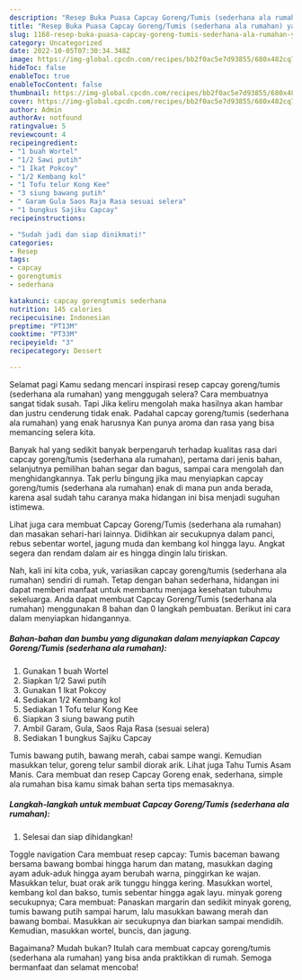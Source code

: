 ```yaml
---
description: "Resep Buka Puasa Capcay Goreng/Tumis (sederhana ala rumahan) yang Lezat Sekali"
title: "Resep Buka Puasa Capcay Goreng/Tumis (sederhana ala rumahan) yang Lezat Sekali"
slug: 1168-resep-buka-puasa-capcay-goreng-tumis-sederhana-ala-rumahan-yang-lezat-sekali
category: Uncategorized
date: 2022-10-05T07:30:34.348Z
image: https://img-global.cpcdn.com/recipes/bb2f0ac5e7d93855/680x482cq70/capcay-gorengtumis-sederhana-ala-rumahan-foto-resep-utama.jpg
hideToc: false
enableToc: true
enableTocContent: false
thumbnail: https://img-global.cpcdn.com/recipes/bb2f0ac5e7d93855/680x482cq70/capcay-gorengtumis-sederhana-ala-rumahan-foto-resep-utama.jpg
cover: https://img-global.cpcdn.com/recipes/bb2f0ac5e7d93855/680x482cq70/capcay-gorengtumis-sederhana-ala-rumahan-foto-resep-utama.jpg
author: Admin
authorAv: notfound
ratingvalue: 5
reviewcount: 4
recipeingredient:
- "1 buah Wortel"
- "1/2 Sawi putih"
- "1 Ikat Pokcoy"
- "1/2 Kembang kol"
- "1 Tofu telur Kong Kee"
- "3 siung bawang putih"
- " Garam Gula Saos Raja Rasa sesuai selera"
- "1 bungkus Sajiku Capcay"
recipeinstructions:

- "Sudah jadi dan siap dinikmati!"
categories:
- Resep
tags:
- capcay
- gorengtumis
- sederhana

katakunci: capcay gorengtumis sederhana 
nutrition: 145 calories
recipecuisine: Indonesian
preptime: "PT13M"
cooktime: "PT33M"
recipeyield: "3"
recipecategory: Dessert

---
```



Selamat pagi Kamu sedang mencari inspirasi resep capcay goreng/tumis (sederhana ala rumahan) yang menggugah selera? Cara membuatnya sangat tidak susah. Tapi Jika keliru mengolah maka hasilnya akan hambar dan justru cenderung tidak enak. Padahal capcay goreng/tumis (sederhana ala rumahan) yang enak harusnya Kan punya aroma dan rasa yang bisa memancing selera kita.


Banyak hal yang sedikit banyak berpengaruh terhadap kualitas rasa dari capcay goreng/tumis (sederhana ala rumahan), pertama dari jenis bahan, selanjutnya pemilihan bahan segar dan bagus, sampai cara mengolah dan menghidangkannya. Tak perlu bingung jika mau menyiapkan capcay goreng/tumis (sederhana ala rumahan) enak di mana pun anda berada, karena asal sudah tahu caranya maka hidangan ini bisa menjadi suguhan istimewa.

Lihat juga cara membuat Capcay Goreng/Tumis (sederhana ala rumahan) dan masakan sehari-hari lainnya. Didihkan air secukupnya dalam panci, rebus sebentar wortel, jagung muda dan kembang kol hingga layu. Angkat segera dan rendam dalam air es hingga dingin lalu tiriskan.


Nah, kali ini kita coba, yuk, variasikan capcay goreng/tumis (sederhana ala rumahan) sendiri di rumah. Tetap dengan bahan sederhana, hidangan ini dapat memberi manfaat untuk membantu menjaga kesehatan tubuhmu sekeluarga. Anda dapat membuat Capcay Goreng/Tumis (sederhana ala rumahan) menggunakan 8 bahan dan 0 langkah pembuatan. Berikut ini cara dalam menyiapkan hidangannya.

<!--inarticleads1-->

##### Bahan-bahan dan bumbu yang digunakan dalam menyiapkan Capcay Goreng/Tumis (sederhana ala rumahan):

1. Gunakan 1 buah Wortel
1. Siapkan 1/2 Sawi putih
1. Gunakan 1 Ikat Pokcoy
1. Sediakan 1/2 Kembang kol
1. Sediakan 1 Tofu telur Kong Kee
1. Siapkan 3 siung bawang putih
1. Ambil  Garam, Gula, Saos Raja Rasa (sesuai selera)
1. Sediakan 1 bungkus Sajiku Capcay


Tumis bawang putih, bawang merah, cabai sampe wangi. Kemudian masukkan telur, goreng telur sambil diorak arik. Lihat juga Tahu Tumis Asam Manis. Cara membuat dan resep Capcay Goreng enak, sederhana, simple ala rumahan bisa kamu simak bahan serta tips memasaknya. 

<!--inarticleads2-->

##### Langkah-langkah untuk membuat Capcay Goreng/Tumis (sederhana ala rumahan):


1. Selesai dan siap dihidangkan!

Toggle navigation Cara membuat resep capcay: Tumis baceman bawang bersama bawang bombai hingga harum dan matang, masukkan daging ayam aduk-aduk hingga ayam berubah warna, pinggirkan ke wajan. Masukkan telur, buat orak arik tunggu hingga kering. Masukkan wortel, kembang kol dan bakso, tumis sebentar hingga agak layu. minyak goreng secukupnya; Cara membuat: Panaskan margarin dan sedikit minyak goreng, tumis bawang putih sampai harum, lalu masukkan bawang merah dan bawang bombai. Masukkan air secukupnya dan biarkan sampai mendidih. Kemudian, masukkan wortel, buncis, dan jagung. 

Bagaimana? Mudah bukan? Itulah cara membuat capcay goreng/tumis (sederhana ala rumahan) yang bisa anda praktikkan di rumah. Semoga bermanfaat dan selamat mencoba!
